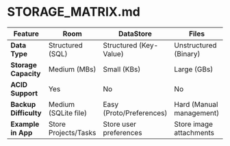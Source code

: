 # STORAGE_MATRIX.md

| Feature               | Room                          | DataStore                     | Files                     |
|-----------------------|-------------------------------|-------------------------------|---------------------------|
| **Data Type**         | Structured (SQL)              | Structured (Key-Value)        | Unstructured (Binary)     |
| **Storage Capacity**  | Medium (MBs)                  | Small (KBs)                   | Large (GBs)              |
| **ACID Support**      | Yes                           | No                            | No                       |
| **Backup Difficulty** | Medium (SQLite file)          | Easy (Proto/Preferences)      | Hard (Manual management) |
| **Example in App**    | Store Projects/Tasks          | Store user preferences        | Store image attachments  |

